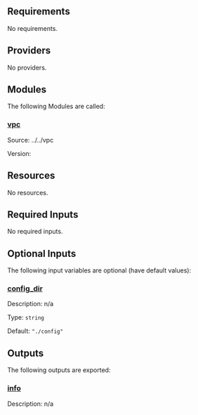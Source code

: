 <!-- BEGIN_TF_DOCS -->
## Requirements

No requirements.

## Providers

No providers.

## Modules

The following Modules are called:

### <a name="module_vpc"></a> [vpc](#module_vpc)

Source: ../../vpc

Version:

## Resources

No resources.

## Required Inputs

No required inputs.

## Optional Inputs

The following input variables are optional (have default values):

### <a name="input_config_dir"></a> [config_dir](#input_config_dir)

Description: n/a

Type: `string`

Default: `"./config"`

## Outputs

The following outputs are exported:

### <a name="output_info"></a> [info](#output_info)

Description: n/a
<!-- END_TF_DOCS -->
